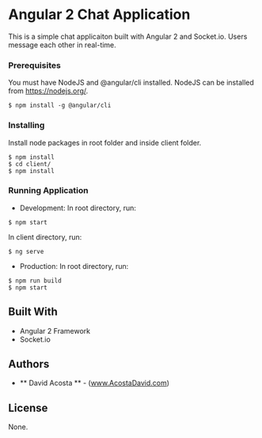 # Angular 2 Chat Application

This is a simple chat applicaiton built with Angular 2 and Socket.io. Users message each other in real-time.


### Prerequisites

You must have NodeJS and @angular/cli installed. NodeJS can be installed from https://nodejs.org/.

```
$ npm install -g @angular/cli
```

### Installing

Install node packages in root folder and inside client folder.

```
$ npm install
$ cd client/
$ npm install
```

### Running Application

- Development:
In root directory, run: 
```
$ npm start
```
In client directory, run: 
```
$ ng serve
```

- Production:
In root directory, run:
```
$ npm run build
$ npm start
```

## Built With

* Angular 2 Framework
* Socket.io


## Authors

* ** David Acosta ** - (www.AcostaDavid.com)

## License

None.
